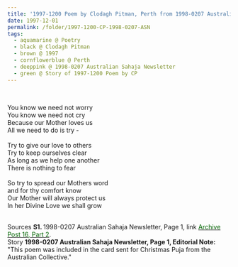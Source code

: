```yaml
---
title: '1997-1200 Poem by Clodagh Pitman, Perth from 1998-0207 Australian Sahaja Newsletter, Page 1'
date: 1997-12-01
permalink: /folder/1997-1200-CP-1998-0207-ASN
tags:
  - aquamarine @ Poetry
  - black @ Clodagh Pitman
  - brown @ 1997
  - cornflowerblue @ Perth
  - deeppink @ 1998-0207 Australian Sahaja Newsletter
  - green @ Story of 1997-1200 Poem by CP
---
```


<br>

<p>
You know we need not worry<br>
You know we need not cry<br>
Because our Mother loves us<br>
All we need to do is try -<br>
<br>
Try to give our love to others<br>
Try to keep ourselves clear<br>
As long as we help one another<br>
There is nothing to fear<br>
<br>
So try to spread our Mothers word<br>
and for thy comfort know<br>
Our Mother will always protect us<br>
In her Divine Love we shall grow<br>
</p>

<br>

<wave-list>
<list-title color="DarkSeaGreen" width="55">Sources</list-title>
  <list-item color="BlanchedAlmond"  width="280"><b>S1. </b> 1998-0207 Australian Sahaja Newsletter, Page 1, link </font> <a href="https://seven-teams.github.io/archives/2023/1215"><font color="DarkGreen">Archive Post 16, Part 2</font></a>.</list-item>
</wave-list>

<br>

<wave-list>
<list-title color="DarkSeaGreen" width="40">Story</list-title>
  <list-item color="BlanchedAlmond"  width="280"><b>1998-0207 Australian Sahaja Newsletter, Page 1, Editorial Note:</b> "This poem was included in the card sent for Christmas Puja from the Australian Collective."</list-item>
</wave-list>